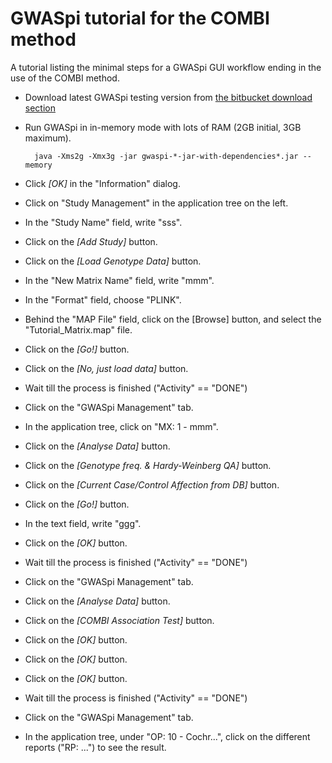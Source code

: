 # GWASpi tutorial for the COMBI method

A tutorial listing the minimal steps for a GWASpi GUI workflow ending in the use of the COMBI method.

* Download latest GWASpi testing version from
	[the bitbucket download section](https://bitbucket.org/hoijui/gwaspi/downloads)
* Run GWASpi in in-memory mode with lots of RAM (2GB initial, 3GB maximum).

		java -Xms2g -Xmx3g -jar gwaspi-*-jar-with-dependencies*.jar --memory

* Click _[OK]_ in the "Information" dialog.
* Click on "Study Management" in the application tree on the left.
* In the "Study Name" field, write "sss".
* Click on the _[Add Study]_ button.
* Click on the _[Load Genotype Data]_ button.
* In the "New Matrix Name" field, write "mmm".
* In the "Format" field, choose "PLINK".
* Behind the "MAP File" field, click on the [Browse] button, and select the "Tutorial\_Matrix.map" file.
* Click on the _[Go!]_ button.
* Click on the _[No, just load data]_ button.
* Wait till the process is finished ("Activity" == "DONE")
* Click on the "GWASpi Management" tab.
* In the application tree, click on "MX: 1 - mmm".
* Click on the _[Analyse Data]_ button.
* Click on the _[Genotype freq. & Hardy-Weinberg QA]_ button.
* Click on the _[Current Case/Control Affection from DB]_ button.
* Click on the _[Go!]_ button.
* In the text field, write "ggg".
* Click on the _[OK]_ button.
* Wait till the process is finished ("Activity" == "DONE")
* Click on the "GWASpi Management" tab.
* Click on the _[Analyse Data]_ button.
* Click on the _[COMBI Association Test]_ button.
* Click on the _[OK]_ button.
* Click on the _[OK]_ button.
* Click on the _[OK]_ button.
* Wait till the process is finished ("Activity" == "DONE")
* Click on the "GWASpi Management" tab.
* In the application tree, under "OP: 10 - Cochr...",
	click on the different reports ("RP: ...") to see the result.

